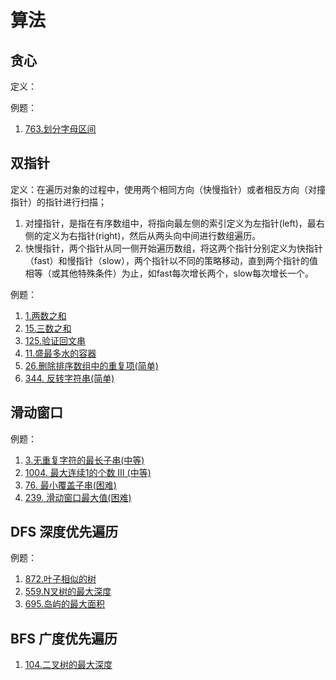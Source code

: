 # 算法

## 贪心

定义：

例题：
1. [763.划分字母区间](https://leetcode-cn.com/problems/partition-labels/)

## 双指针

定义：在遍历对象的过程中，使用两个相同方向（快慢指针）或者相反方向（对撞指针）的指针进行扫描；

1. 对撞指针，是指在有序数组中，将指向最左侧的索引定义为左指针(left)，最右侧的定义为右指针(right)，然后从两头向中间进行数组遍历。
2. 快慢指针，两个指针从同一侧开始遍历数组，将这两个指针分别定义为快指针（fast）和慢指针（slow），两个指针以不同的策略移动，直到两个指针的值相等（或其他特殊条件）为止，如fast每次增长两个，slow每次增长一个。

例题：
1. [1.两数之和](https://leetcode-cn.com/problems/two-sum/)
2. [15.三数之和](https://leetcode-cn.com/problems/3sum/)
3. [125.验证回文串](https://leetcode-cn.com/problems/valid-palindrome/)
4. [11.盛最多水的容器](https://leetcode-cn.com/problems/container-with-most-water/)
5. [26.删除排序数组中的重复项(简单)](https://leetcode-cn.com/problems/remove-duplicates-from-sorted-array/)
6. [344. 反转字符串(简单)](https://leetcode-cn.com/problems/reverse-string/submissions/)

## 滑动窗口

例题：
1. [3.无重复字符的最长子串(中等)](https://leetcode-cn.com/problems/longest-substring-without-repeating-characters/)
2. [1004. 最大连续1的个数 III (中等)](https://leetcode-cn.com/problems/max-consecutive-ones-iii/)
3. [76. 最小覆盖子串(困难)](https://leetcode-cn.com/problems/minimum-window-substring/)
4. [239. 滑动窗口最大值(困难)](https://leetcode-cn.com/problems/sliding-window-maximum/)

## DFS 深度优先遍历

例题：
1. [872.叶子相似的树](https://leetcode-cn.com/problems/leaf-similar-trees/)
2. [559.N叉树的最大深度](https://leetcode-cn.com/problems/maximum-depth-of-n-ary-tree/)
3. [695.岛屿的最大面积](https://leetcode-cn.com/problems/max-area-of-island/)

## BFS 广度优先遍历

1. [104.二叉树的最大深度](https://leetcode-cn.com/problems/maximum-depth-of-binary-tree/)
